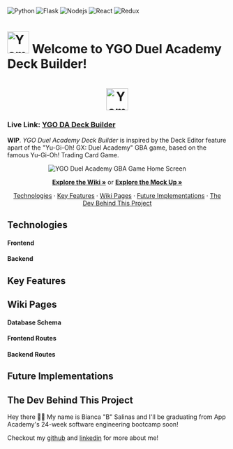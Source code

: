 ![Python](https://img.shields.io/badge/Python-3776AB?style=for-the-badge&logo=python&logoColor=white) ![Flask](https://img.shields.io/badge/Flask-000000?style=for-the-badge&logo=flask&logoColor=white) ![Nodejs](https://img.shields.io/badge/Node.js-43853D?style=for-the-badge&logo=node.js&logoColor=white) ![React](https://img.shields.io/badge/React-20232A?style=for-the-badge&logo=react&logoColor=61DAFB) ![Redux](https://img.shields.io/badge/Redux-593D88?style=for-the-badge&logo=redux&logoColor=white)

# <img src="http://yugiohtracker.com/img/wait2.gif" width="50" height="50" alt="Yami Yugio Drawing a Card"> Welcome to YGO Duel Academy Deck Builder!

<h1 align="center">
  <img src="http://yugiohtracker.com/img/wait2.gif" width="50" height="50" alt="Yami Yugio Drawing a Card"
  Welcome to YGO Duel Academy Deck Builder!
  <img src="http://yugiohtracker.com/img/wait2.gif" width="50" height="50" alt="Yami Yugio Drawing a Card"
</h1>

### Live Link: [YGO DA Deck Builder](https://en.wikipedia.org/wiki/HTTP_404)

**WIP**. *YGO Duel Academy Deck Builder* is inspired by the Deck Editor feature apart of the "Yu-Gi-Oh! GX: Duel Academy" GBA game, based on the famous Yu-Gi-Oh! Trading Card Game. 

<p align="center" width="100" height="100">
  <img src="https://i1.wp.com/www.twistedbard.com/wp-content/uploads/2017/06/ygxda1.png?w=1232" alt="YGO Duel Academy GBA Game Home Screen"></img>
</p>

<p align="center">
  <a href="https://github.com/B-Salinas/YGO-Duel-Academy-Deck-Builder/wiki"><strong>Explore the Wiki »</strong></a> 
  or 
  <a href="https://en.wikipedia.org/wiki/HTTP_404"><strong>Explore the Mock Up »</strong></a> 
</p>

<p align="center">
  <a href="#technologies">Technologies</a> 
  · 
  <a href="#key-features">Key Features</a> 
  · 
  <a href="#wiki-pages">Wiki Pages</a> 
  ·
  <a href="#future-implementations">Future Implementations</a> 
  · 
  <a href="#the-dev-behind-this-project">The Dev Behind This Project</a>
</p>

## Technologies
#### Frontend 
#### Backend

## Key Features

## Wiki Pages
#### Database Schema
#### Frontend Routes
#### Backend Routes

## Future Implementations

## The Dev Behind This Project
Hey there 👋🏽 My name is Bianca "B" Salinas and I'll be graduating from App Academy's 24-week software engineering bootcamp soon! 

Checkout my [github](https://github.com/B-Salinas) and [linkedin](https://www.linkedin.com/in/b-salinas/) for more about me!

